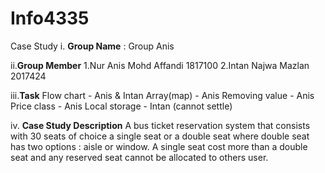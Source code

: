 # Info4335

Case Study
i. **Group Name** : Group Anis

ii.**Group Member** 1.Nur Anis Mohd Affandi 1817100
                    2.Intan Najwa Mazlan 2017424

iii.**Task** 
     Flow chart - Anis & Intan
     Array(map) - Anis
     Removing value - Anis
     Price class - Anis
     Local storage - Intan (cannot settle)

iv. **Case Study Description** 
A bus ticket reservation system that consists with 30 seats of choice a single seat or a double seat where double seat has two options : aisle or window. A single seat cost more than a double seat and any reserved seat cannot be allocated to others user. 
